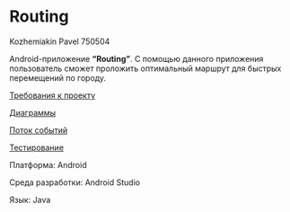# Routing
Kozhemiakin Pavel 750504

Android-приложение **“Routing”**. С помощью данного приложения пользователь сможет проложить оптимальный маршрут для быстрых перемещений по городу.

[Требования к проекту](https://github.com/PaBLovko/Routing/blob/master/SRS.md)

[Диаграммы](https://github.com/PaBLovko/Routing/blob/master/UML.md)

[Поток событий](https://github.com/PaBLovko/Routing/blob/master/UseCase_flowOfevents.md)

[Тестирование](https://github.com/VadimTagiev750504/Routing/blob/master/Test.md)

Платформа: Android

Среда разработки: Android Studio

Язык: Java
